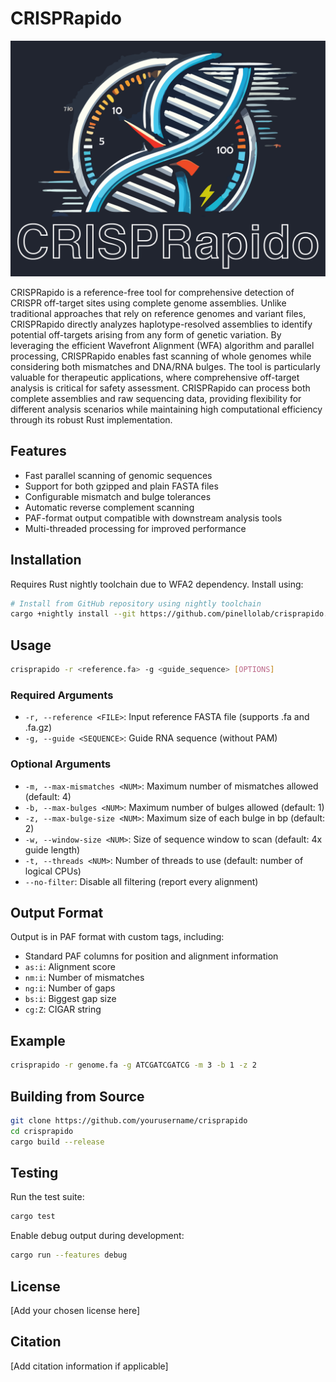 # CRISPRapido

![CRISPRapido Logo](crisprapido.png)


CRISPRapido is a reference-free tool for comprehensive detection of CRISPR off-target sites using complete genome assemblies. Unlike traditional approaches that rely on reference genomes and variant files, CRISPRapido directly analyzes haplotype-resolved assemblies to identify potential off-targets arising from any form of genetic variation. By leveraging the efficient Wavefront Alignment (WFA) algorithm and parallel processing, CRISPRapido enables fast scanning of whole genomes while considering both mismatches and DNA/RNA bulges. The tool is particularly valuable for therapeutic applications, where comprehensive off-target analysis is critical for safety assessment. CRISPRapido can process both complete assemblies and raw sequencing data, providing flexibility for different analysis scenarios while maintaining high computational efficiency through its robust Rust implementation.

## Features

- Fast parallel scanning of genomic sequences
- Support for both gzipped and plain FASTA files
- Configurable mismatch and bulge tolerances
- Automatic reverse complement scanning
- PAF-format output compatible with downstream analysis tools
- Multi-threaded processing for improved performance

## Installation

Requires Rust nightly toolchain due to WFA2 dependency. Install using:

```bash
# Install from GitHub repository using nightly toolchain
cargo +nightly install --git https://github.com/pinellolab/crisprapido.git
```

## Usage

```bash
crisprapido -r <reference.fa> -g <guide_sequence> [OPTIONS]
```

### Required Arguments

- `-r, --reference <FILE>`: Input reference FASTA file (supports .fa and .fa.gz)
- `-g, --guide <SEQUENCE>`: Guide RNA sequence (without PAM)

### Optional Arguments

- `-m, --max-mismatches <NUM>`: Maximum number of mismatches allowed (default: 4)
- `-b, --max-bulges <NUM>`: Maximum number of bulges allowed (default: 1)
- `-z, --max-bulge-size <NUM>`: Maximum size of each bulge in bp (default: 2)
- `-w, --window-size <NUM>`: Size of sequence window to scan (default: 4x guide length)
- `-t, --threads <NUM>`: Number of threads to use (default: number of logical CPUs)
- `--no-filter`: Disable all filtering (report every alignment)

## Output Format

Output is in PAF format with custom tags, including:
- Standard PAF columns for position and alignment information
- `as:i`: Alignment score
- `nm:i`: Number of mismatches
- `ng:i`: Number of gaps
- `bs:i`: Biggest gap size
- `cg:Z`: CIGAR string

## Example

```bash
crisprapido -r genome.fa -g ATCGATCGATCG -m 3 -b 1 -z 2
```

## Building from Source

```bash
git clone https://github.com/yourusername/crisprapido
cd crisprapido
cargo build --release
```

## Testing

Run the test suite:

```bash
cargo test
```

Enable debug output during development:

```bash
cargo run --features debug
```

## License

[Add your chosen license here]

## Citation

[Add citation information if applicable]
